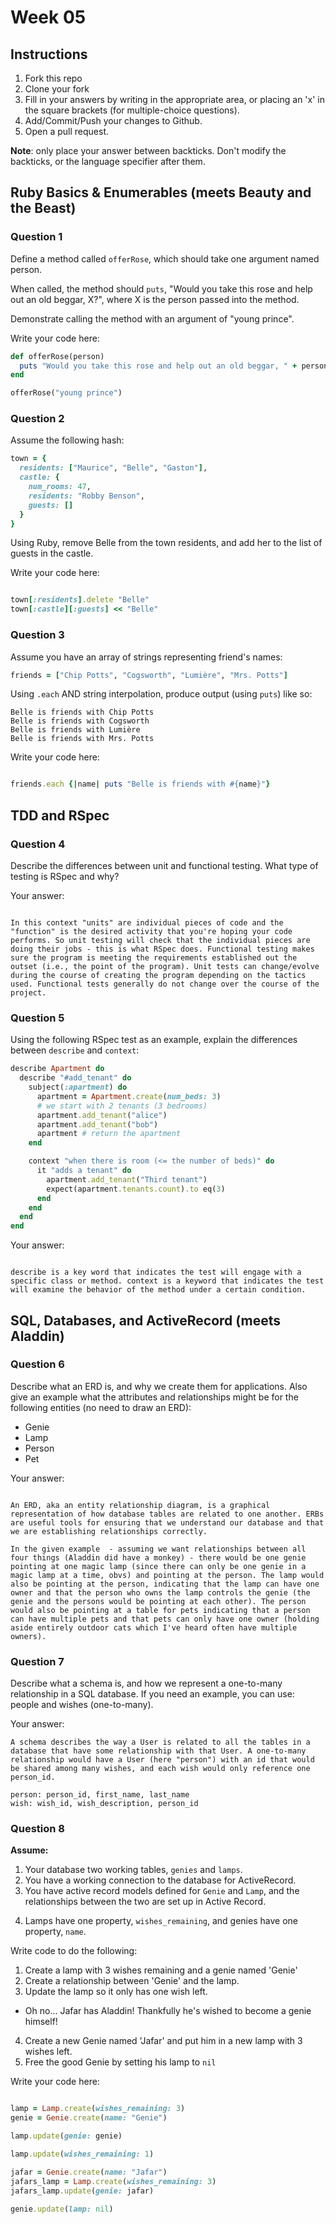 # Week 05

## Instructions

1. Fork this repo
2. Clone your fork
3. Fill in your answers by writing in the appropriate area, or placing an 'x' in
the square brackets (for multiple-choice questions).
4. Add/Commit/Push your changes to Github.
5. Open a pull request.

**Note**: only place your answer between backticks. Don't modify the backticks,
or the language specifier after them.

## Ruby Basics & Enumerables (meets Beauty and the Beast)

### Question 1

Define a method called `offerRose`, which should take one argument named person.

When called, the method should `puts`, "Would you take this rose and help out
an old beggar, X?", where X is the person passed into the method.

Demonstrate calling the method with an argument of "young prince".

Write your code here:
```ruby
def offerRose(person)
  puts "Would you take this rose and help out an old beggar, " + person + "?"
end

offerRose("young prince")
```

### Question 2

Assume the following hash:

```ruby
town = {
  residents: ["Maurice", "Belle", "Gaston"],
  castle: {
    num_rooms: 47,
    residents: "Robby Benson",
    guests: []
  }
}
```

Using Ruby, remove Belle from the town residents, and
add her to the list of guests in the castle.

Write your code here:
```ruby

town[:residents].delete "Belle"
town[:castle][:guests] << "Belle"

```

### Question 3

Assume you have an array of strings representing friend's names:

```ruby
friends = ["Chip Potts", "Cogsworth", "Lumière", "Mrs. Potts"]
```

Using `.each` AND string interpolation, produce output (using `puts`) like so:

```
Belle is friends with Chip Potts
Belle is friends with Cogsworth
Belle is friends with Lumière
Belle is friends with Mrs. Potts
```

Write your code here:
```ruby

friends.each {|name| puts "Belle is friends with #{name}"}

```

## TDD and RSpec

### Question 4

Describe the differences between unit and functional testing. What type of testing is RSpec and why?

Your answer:
```text

In this context "units" are individual pieces of code and the "function" is the desired activity that you're hoping your code performs. So unit testing will check that the individual pieces are doing their jobs - this is what RSpec does. Functional testing makes sure the program is meeting the requirements established out the outset (i.e., the point of the program). Unit tests can change/evolve during the course of creating the program depending on the tactics used. Functional tests generally do not change over the course of the project.

```

### Question 5

Using the following RSpec test as an example, explain the differences between `describe` and `context`:

```ruby
describe Apartment do
  describe "#add_tenant" do
    subject(:apartment) do
      apartment = Apartment.create(num_beds: 3)
      # we start with 2 tenants (3 bedrooms)
      apartment.add_tenant("alice")
      apartment.add_tenant("bob")
      apartment # return the apartment
    end

    context "when there is room (<= the number of beds)" do
      it "adds a tenant" do
        apartment.add_tenant("Third tenant")
        expect(apartment.tenants.count).to eq(3)
      end
    end
  end
end
```

Your answer:
```text

describe is a key word that indicates the test will engage with a specific class or method. context is a keyword that indicates the test will examine the behavior of the method under a certain condition.

```

## SQL, Databases, and ActiveRecord (meets Aladdin)

### Question 6

Describe what an ERD is, and why we create them for applications. Also give an
example what the attributes and relationships might be for the following
entities (no need to draw an ERD):
<!-- Maybe clarify whether they're meant to give relationships between all four entities or... -->
* Genie
* Lamp
* Person
* Pet

Your answer:
```

An ERD, aka an entity relationship diagram, is a graphical representation of how database tables are related to one another. ERBs are useful tools for ensuring that we understand our database and that we are establishing relationships correctly.

In the given example  - assuming we want relationships between all four things (Aladdin did have a monkey) - there would be one genie pointing at one magic lamp (since there can only be one genie in a magic lamp at a time, obvs) and pointing at the person. The lamp would also be pointing at the person, indicating that the lamp can have one owner and that the person who owns the lamp controls the genie (the genie and the persons would be pointing at each other). The person would also be pointing at a table for pets indicating that a person can have multiple pets and that pets can only have one owner (holding aside entirely outdoor cats which I've heard often have multiple owners).

```

### Question 7

Describe what a schema is, and how we represent a one-to-many relationship in a
SQL database. If you need an example, you can use: people and wishes
(one-to-many).

Your answer:
```
A schema describes the way a User is related to all the tables in a database that have some relationship with that User. A one-to-many relationship would have a User (here "person") with an id that would be shared among many wishes, and each wish would only reference one person_id.

person: person_id, first_name, last_name
wish: wish_id, wish_description, person_id

```

### Question 8

**Assume:**
1. Your database two working tables, `genies` and `lamps`.
2. You have a working connection to the database for ActiveRecord.
3. You have active record models defined for `Genie` and `Lamp`, and the
relationships between the two are set up in Active Record.
<!-- Do we want to specifiy what kind of relationship they have, in case some students aren't familiar with the mythology...? -->
4. Lamps have one property, `wishes_remaining`, and genies have one property, `name`.

Write code to do the following:

1. Create a lamp with 3 wishes remaining and a genie named 'Genie'
2. Create a relationship between 'Genie' and the lamp.
3. Update the lamp so it only has one wish left.
  * Oh no... Jafar has Aladdin! Thankfully he's wished to become a genie himself!
4. Create a new Genie named 'Jafar' and put him in a new lamp with 3 wishes left.
5. Free the good Genie by setting his lamp to `nil`


Write your code here:
```ruby

lamp = Lamp.create(wishes_remaining: 3)
genie = Genie.create(name: "Genie")

lamp.update(genie: genie)

lamp.update(wishes_remaining: 1)

jafar = Genie.create(name: "Jafar")
jafars_lamp = Lamp.create(wishes_remaining: 3)
jafars_lamp.update(genie: jafar)

genie.update(lamp: nil)


```
